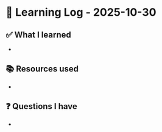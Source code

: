 # 🧠 Learning Log - 2025-10-30

## ✅ What I learned

- 

## 📚 Resources used

- 

## ❓ Questions I have

- 
